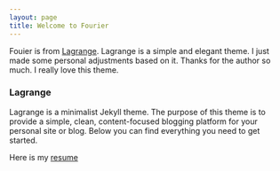 ```yaml
---
layout: page
title: Welcome to Fourier
---
```


Fouier is from [Lagrange](https://github.com/LeNPaul/Lagrange). Lagrange is a simple and elegant theme. I just made some personal adjustments based on it. Thanks for the author so much. I really love this theme.

### Lagrange
Lagrange is a minimalist Jekyll theme. The purpose of this theme is to provide a simple, clean, content-focused blogging platform for your personal site or blog. Below you can find everything you need to get started.

Here is my [resume](https://xhy.pw/resume.pdf)
